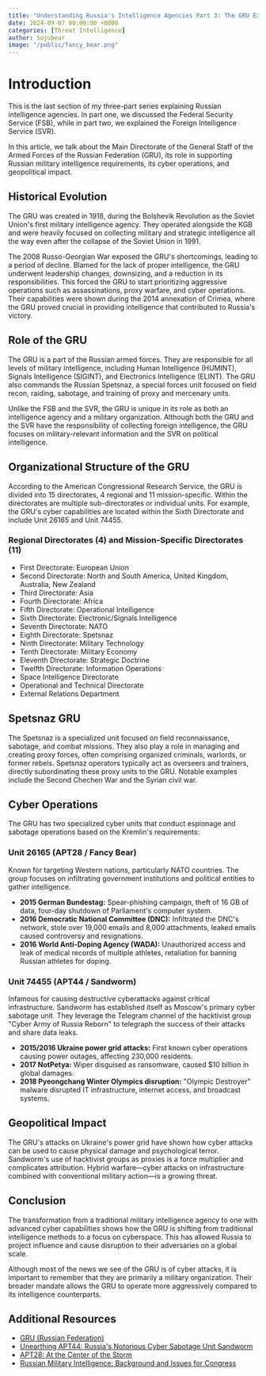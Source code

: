 ```yaml
---
title: "Understanding Russia's Intelligence Agencies Part 3: The GRU Explained"
date: 2024-09-07 00:00:00 +0800
categories: [Threat Intelligence]
author: Sojubear
image: "/public/fancy_bear.png"
---
```


# Introduction

This is the last section of my three-part series explaining Russian intelligence agencies. In part one, we discussed the Federal Security Service (FSB), while in part two, we explained the Foreign Intelligence Service (SVR).

In this article, we talk about the Main Directorate of the General Staff of the Armed Forces of the Russian Federation (GRU), its role in supporting Russian military intelligence requirements, its cyber operations, and geopolitical impact.

## Historical Evolution
The GRU was created in 1918, during the Bolshevik Revolution as the Soviet Union's first military intelligence agency. They operated alongside the KGB and were heavily focused on collecting military and strategic intelligence all the way even after the collapse of the Soviet Union in 1991.

The 2008 Russo-Georgian War exposed the GRU's shortcomings, leading to a period of decline. Blamed for the lack of proper intelligence, the GRU underwent leadership changes, downsizing, and a reduction in its responsibilities. This forced the GRU to start prioritizing aggressive operations such as assassinations, proxy warfare, and cyber operations. Their capabilities were shown during the 2014 annexation of Crimea, where the GRU proved crucial in providing intelligence that contributed to Russia's victory.

## Role of the GRU
The GRU is a part of the Russian armed forces. They are responsible for all levels of military intelligence, including Human Intelligence (HUMINT), Signals Intelligence (SIGINT), and Electronics Intelligence (ELINT). The GRU also commands the Russian Spetsnaz, a special forces unit focused on field recon, raiding, sabotage, and training of proxy and mercenary units.

Unlike the FSB and the SVR, the GRU is unique in its role as both an intelligence agency and a military organization. Although both the GRU and the SVR have the responsibility of collecting foreign intelligence, the GRU focuses on military-relevant information and the SVR on political intelligence.

## Organizational Structure of the GRU
According to the American Congressional Research Service, the GRU is divided into 15 directorates, 4 regional and 11 mission-specific. Within the directorates are multiple sub-directorates or individual units. For example, the GRU's cyber capabilities are located within the Sixth Directorate and include Unit 26165 and Unit 74455.

### Regional Directorates (4) and Mission-Specific Directorates (11)
- First Directorate: European Union
- Second Directorate: North and South America, United Kingdom, Australia, New Zealand
- Third Directorate: Asia
- Fourth Directorate: Africa
- Fifth Directorate: Operational Intelligence
- Sixth Directorate: Electronic/Signals Intelligence
- Seventh Directorate: NATO
- Eighth Directorate: Spetsnaz
- Ninth Directorate: Military Technology
- Tenth Directorate: Military Economy
- Eleventh Directorate: Strategic Doctrine
- Twelfth Directorate: Information Operations
- Space Intelligence Directorate
- Operational and Technical Directorate
- External Relations Department

## Spetsnaz GRU
The Spetsnaz is a specialized unit focused on field reconnaissance, sabotage, and combat missions. They also play a role in managing and creating proxy forces, often comprising organized criminals, warlords, or former rebels. Spetsnaz operators typically act as overseers and trainers, directly subordinating these proxy units to the GRU. Notable examples include the Second Chechen War and the Syrian civil war.

## Cyber Operations
The GRU has two specialized cyber units that conduct espionage and sabotage operations based on the Kremlin's requirements:

### Unit 26165 (APT28 / Fancy Bear)
Known for targeting Western nations, particularly NATO countries. The group focuses on infiltrating government institutions and political entities to gather intelligence.

- **2015 German Bundestag:** Spear-phishing campaign, theft of 16 GB of data, four-day shutdown of Parliament's computer system.
- **2016 Democratic National Committee (DNC):** Infiltrated the DNC's network, stole over 19,000 emails and 8,000 attachments, leaked emails caused controversy and resignations.
- **2016 World Anti-Doping Agency (WADA):** Unauthorized access and leak of medical records of multiple athletes, retaliation for banning Russian athletes for doping.

### Unit 74455 (APT44 / Sandworm)
Infamous for causing destructive cyberattacks against critical infrastructure. Sandworm has established itself as Moscow's primary cyber sabotage unit. They leverage the Telegram channel of the hacktivist group "Cyber Army of Russia Reborn" to telegraph the success of their attacks and share data leaks.

- **2015/2016 Ukraine power grid attacks:** First known cyber operations causing power outages, affecting 230,000 residents.
- **2017 NotPetya:** Wiper disguised as ransomware, caused $10 billion in global damages.
- **2018 Pyeongchang Winter Olympics disruption:** "Olympic Destroyer" malware disrupted IT infrastructure, internet access, and broadcast systems.

## Geopolitical Impact
The GRU's attacks on Ukraine's power grid have shown how cyber attacks can be used to cause physical damage and psychological terror. Sandworm's use of hacktivist groups as proxies is a force multiplier and complicates attribution. Hybrid warfare—cyber attacks on infrastructure combined with conventional military action—is a growing threat.

## Conclusion
The transformation from a traditional military intelligence agency to one with advanced cyber capabilities shows how the GRU is shifting from traditional intelligence methods to a focus on cyberspace. This has allowed Russia to project influence and cause disruption to their adversaries on a global scale.

Although most of the news we see of the GRU is of cyber attacks, it is important to remember that they are primarily a military organization. Their broader mandate allows the GRU to operate more aggressively compared to its intelligence counterparts.

## Additional Resources
- [GRU (Russian Federation)](https://en.wikipedia.org/wiki/GRU_(Russian_Federation))
- [Unearthing APT44: Russia's Notorious Cyber Sabotage Unit Sandworm](https://services.google.com/fh/files/misc/apt44-unearthing-sandworm.pdf)
- [APT28: At the Center of the Storm](https://www.mandiant.com/sites/default/files/2021-09/APT28-Center-of-Storm-2017.pdf)
- [Russian Military Intelligence: Background and Issues for Congress](https://sgp.fas.org/crs/intel/R46616.pdf) 